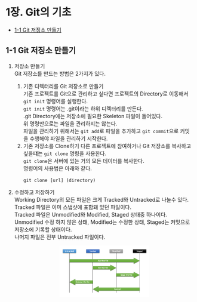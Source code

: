 # 1장. **Git의 기초**

  * [1-1 Git 저징소 만들기](#1-1-Git-저징소-만들기)

## 1-1 Git 저징소 만들기
  1. 저장소 만들기  
    Git 저장소를 만드는 방법은 2가지가 있다.
      1. 기존 디렉터리를 Git 저장소로 만들기  
          기존 프로젝트를 Git으로 관리하고 싶다면 프로젝트의 Directory로 이동해서 `git init` 명령어를 실행한다.  
          `git init` 명령어는 .git이라는 하위 디렉터리를 만든다.  
          .git Directory에는 저장소에 필요한 Skeleton 파일이 들어있다.  
          위 명령만으로는 파일을 관리하지는 않는다.  
          파일을 관리하기 위해서는 `git add`로 파일을 추가하고 `git commit`으로 커밋을 수행해야 파일을 관리하기 시작한다.
      2. 기존 저장소를 Clone하기
          다른 프로젝트에 참여하거나 Git 저장소를 복사하고 싶을떄는 `git clone` 명령을 사용한다.  
          `git clone`은 서버에 있는 거의 모든 데이터를 복사한다.  
          명령어의 사용법은 아래와 같다.
          ```
          git clone [url] (directory)
          ```

  2. 수정하고 저장하기  
    Working Directory의 모든 파일은 크게 Tracked와 Untracked로 나눌수 있다.  
    Tracked 파일은 이미 스냅샷에 포함돼 있던 파일이다.  
    Tracked 파일은 Unmodified와 Modified, Staged 상태중 하나이다.
    Unmodified 수정 하지 않은 상태, Modified는 수정한 상태, Staged는 커밋으로 저장소에 기록할 상태이다.  
    나머지 파일은 전부 Untracked 파일이다. 
      <center><img src="../images/1.Basic_of_Git/Lifecycle.png" width="50%" height="75%"></center>